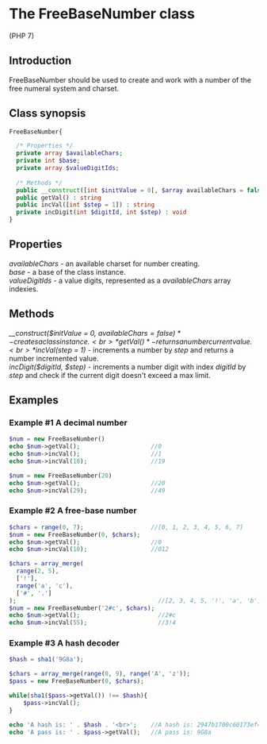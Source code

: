 # The FreeBaseNumber class
(PHP 7)

## Introduction
FreeBaseNumber should be used to create and work with a number of the free numeral system and charset.

## Class synopsis
```php
FreeBaseNumber{

  /* Properties */
  private array $availableChars;
  private int $base;
  private array $valueDigitIds;
  
  /* Methods */
  public __construct([int $initValue = 0[, $array availableChars = false]]) : Object
  public getVal() : string
  public incVal([int $step = 1]) : string
  private incDigit(int $digitId, int $step) : void
}
```

## Properties
*availableChars* - an available charset for number creating.<br>
*base* - a base of the class instance.<br>
*valueDigitIds* - a value digits, represented as a *availableChars* array indexies.

## Methods
*__construct($initValue = 0, $availableChars = false)* - creates a class instance.<br>
*getVal()* - returns a number current value.<br>
*incVal($step = 1)* - increments a number by *step* and returns a number incremented value.<br>
*incDigit($digitId, $step)* - increments a number digit with index *digitId* by *step* and check if the current digit doesn't exceed a max limit.

## Examples
### Example #1 A decimal number
```php
$num = new FreeBaseNumber()
echo $num->getVal();                    //0
echo $num->incVal();                    //1
echo $num->incVal(18);                  //19

$num = new FreeBaseNumber(20)
echo $num->getVal();                    //20
echo $num->incVal(29);                  //49
```

### Example #2 A free-base number
```php
$chars = range(0, 7);                   //[0, 1, 2, 3, 4, 5, 6, 7]
$num = new FreeBaseNumber(0, $chars);
echo $num->getVal();                    //0
echo $num->incVal(10);                  //012

$chars = array_merge(
  range(2, 5),
  ['!'],
  range('a', 'c'),
  ['#', '.']
);                                        //[2, 3, 4, 5, '!', 'a', 'b', 'c', '#', '.']
$num = new FreeBaseNumber('2#c', $chars);
echo $num->getVal();                      //2#c
echo $num->incVal(55);                    //3!4
```

### Example #3 A hash decoder
```php
$hash = sha1('9G8a');

$chars = array_merge(range(0, 9), range('A', 'z'));
$pass = new FreeBaseNumber(0, $chars);

while(sha1($pass->getVal()) !== $hash){
    $pass->incVal();
}

echo 'A hash is: ' . $hash . '<br>';    //A hash is: 2947b1700c60173ef4da345b2e46641c91168984
echo 'A pass is: ' . $pass->getVal();   //A pass is: 9G8a
```
